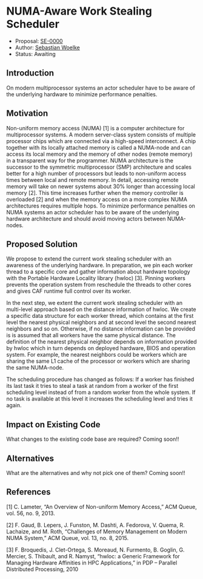# NUMA-Aware Work Stealing Scheduler

* Proposal: [SE-0000](0000-template.md)
* Author: [Sebastian Woelke](https://github.com/aufgang001)
* Status: Awaiting

## Introduction

On modern multiprocessor systems an actor scheduler have to be aware of the underlying hardware to minimize performance penalties.

## Motivation

Non-uniform memory access (NUMA) [1] is a computer architecture for multiprocessor systems.
A modern server-class system consists of multiple processor chips which are connected via a high-speed interconnect.
A chip together with its locally attached memory is called a NUMA-node and can access its local memory and the memory of other nodes (remote memory) in a transparent way for the programmer.
NUMA architecture is the successor to the symmetric multiprocessor (SMP) architecture and scales better for a high number of processors but leads to non-uniform access times between local and remote memory.
In detail, accessing remote memory will take on newer systems about 30% longer than accessing local memory [2].
This time increases further when the memory controller is overloaded [2] and when the memory access on a more complex NUMA architectures requires multiple hops.
To minimize performance penalties on NUMA systems an actor scheduler has to be aware of the underlying hardware architecture and should avoid moving actors between NUMA-nodes.

## Proposed Solution

We propose to extend the current work stealing scheduler with an awareness of the underlying hardware.
In preparation, we pin each worker thread to a specific core and gather information about hardware topology with the Portable Hardware Locality library (hwloc) [3].
Pinning workers prevents the operation system from reschedule the threads to other cores and gives CAF runtime full control over its worker.

In the next step, we extent the current work stealing scheduler with an multi-level approach based on the distance information of hwloc.
We create a specific data structure for each worker thread, which contains at the first level the nearest physical neighbors and at second level the second nearest neighbors and so on.
Otherwise, if no distance information can be provided is is assumed that all workers have the same physical distance.
The definition of the nearest physical neighbor depends on information provided by hwloc which in turn depends on deployed hardware, BIOS and operation system.
For example, the nearest neighbors could be workers which are sharing the same L1 cache of the processor or workers which are sharing the same NUMA-node.

The scheduling procedure has changed as follows: If a worker has finished its last task it tries to steal a task at random from a worker of the first scheduling level instead of from a random worker from the whole system.
If no task is available at this level it increases the scheduling level and tries it again.

## Impact on Existing Code

What changes to the existing code base are required?
Coming soon!!

## Alternatives

What are the alternatives and why not pick one of them?
Coming soon!!

## References

[1] C. Lameter, “An Overview of Non-uniform Memory Access,” ACM Queue, vol. 56, no. 9,
2013.

[2] F. Gaud, B. Lepers, J. Funston, M. Dashti, A. Fedorova, V. Quema, R. Lachaize, and M. Roth,
“Challenges of Memory Management on Modern NUMA System,” ACM Queue, vol. 13,
no. 8, 2015.

[3] F. Broquedis, J. Clet-Ortega, S. Moreaud, N. Furmento, B. Goglin, G. Mercier, S. Thibault,
and R. Namyst, “hwloc: a Generic Framework for Managing Hardware Affinities in HPC
Applications,” in PDP – Parallel Distributed Processing, 2010
